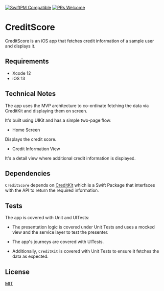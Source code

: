 [![SwiftPM Compatible](https://img.shields.io/badge/spm-compatible-brightgreen.svg?style=flat)](https://img.shields.io/badge/spm-compatible-brightgreen.svg?style=flat)
[![PRs Welcome](https://img.shields.io/badge/PRs-welcome-brightgreen.svg?style=flat-square)](http://makeapullrequest.com)

# CreditScore

CreditScore is an iOS app that fetches credit information of a sample user and displays it.

## Requirements

- Xcode 12
- iOS 13

## Technical Notes

The app uses the MVP architecture to co-ordinate fetching the data via CreditKit and displaying them on screen.

It's built using UIKit and has a simple two-page flow:

- Home Screen

Displays the credit score.

- Credit Information View

It's a detail view where additional credit information is displayed.

## Dependencies

`CreditScore` depends on [CreditKit](https://github.com/arvindravi/CreditKit) which is a Swift Package that interfaces with the API to return the required information.

## Tests

The app is covered with Unit and UITests:

- The presentation logic is covered under Unit Tests and uses a mocked view and the service layer to test the presenter.

- The app's journeys are covered with UITests.

- Additionally, `CreditKit` is covered with Unit Tests to ensure it fetches the data as expected.

## License
[MIT](https://choosealicense.com/licenses/mit/)
